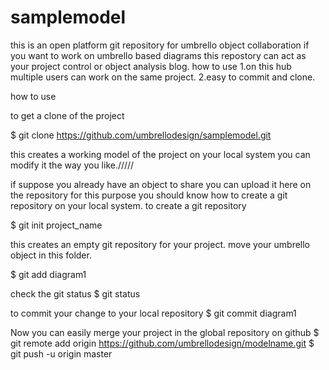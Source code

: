 # samplemodel
this is an open platform git repository for umbrello object collaboration
if you want to work on umbrello based diagrams this repostory can act as your project control or object analysis
blog.
how to use
1.on this hub multiple users can work on the same project.
2.easy to commit and clone.

how to use

to get a clone of the project  

$ git clone https://github.com/umbrellodesign/samplemodel.git

this creates a working model of the project on your local system 
you can modify it the way you like./////

if suppose you already have an object to share you can upload it here on the repository
for this purpose you should know how to create a git repository on your local system.
to create a git repository

$ git init project_name

this creates an empty git repository for your project.
move your umbrello object in this folder.

$ git add diagram1

check the git status
$ git status

to commit your change to your local repository
$ git commit diagram1

Now you can easily merge your project in the global repository on github
$ git remote add origin https://github.com/umbrellodesign/modelname.git 
$ git push -u origin master



